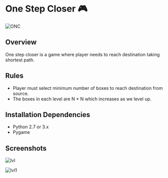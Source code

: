# One Step Closer :video_game:

![ONC](https://user-images.githubusercontent.com/33975431/62428421-69e51200-b71f-11e9-87f9-a7f81c28b98d.png)

## Overview
One step closer is a game where player needs to reach destination taking shortest path.

## Rules
- Player must select minimum number of boxes to reach destination from source.
- The boxes in each level are N * N which increases as we level up.

## Installation Dependencies
- Python 2.7 or 3.x
- Pygame

## Screenshots
 ![lvl](https://user-images.githubusercontent.com/33975431/62429026-dfa0ac00-b726-11e9-9611-e06e01f1c4d7.png)


 ![lvl1](https://user-images.githubusercontent.com/33975431/62429017-b54eee80-b726-11e9-93fa-59b97c26d5d3.png)
